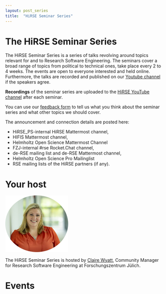 ```yaml
---
layout: post_series
title:  "HiRSE Seminar Series"
---
```


# The HiRSE Seminar Series

The HiRSE Seminar Series is a series of talks revolving around topics relevant for and to Research Software Engineering.
The seminars cover a broad range of topics from political to technical ones, take place every 2 to 4 weeks.
The events are open to everyone interested and held online.
Furthermore, the talks are recorded and published on our [Youtube channel](https://www.youtube.com/channel/UCnto_Yhp1G1Dw1Dlyr_00cg)
if the speakers agree.

**Recordings** of the seminar series are uploaded to the [HiRSE YouTube channel](https://www.youtube.com/@Helmholtz_Platform_for_RSE) after each seminar.

You can use our [feedback form](https://forms.gle/XH2fMa3MEikjB9pt5) to tell us what you think about the seminar series and what other topics we should cover.

The announcement and connection details are posted here:

- HiRSE_PS-internal HiRSE Mattermost channel,
- HIFIS Mattermost channel,
- Helmholtz Open Science Mattermost Channel
- FZJ-internal #rse Rocket.Chat channel,
- de-RSE mailing list and de-RSE Mattermost channel,
- Helmholtz Open Science Pro Mailinglist
- RSE mailing lists of the HiRSE partners (if any).

# Your host
<img width="200" src="assets/claire.png">

The HiRSE Seminar Series is hosted by [Claire Wyatt](https://www.fz-juelich.de/profile/wyatt_cl), Community Manager for Research Software Engineering at Forschungszentrum Jülich. 


# Events

